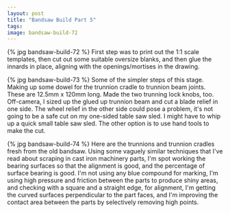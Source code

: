 ```yaml
---
layout: post
title: "Bandsaw Build Part 5"
tags:
image: bandsaw-build-72
---
```

{% jpg bandsaw-build-72 %} First step was to print out the 1:1 scale templates, then cut out some suitable oversize blanks, and then glue the innards in place, aligning with the openings/mortises in the drawing.

{% jpg bandsaw-build-73 %} Some of the simpler steps of this stage. Making up some dowel for the trunnion cradle to trunnion beam joints. These are 12.5mm x 120mm long. Made the two trunning lock knobs, too. Off-camera, I sized up the glued up trunnion beam and cut a blade relief in one side. The wheel relief in the other side could pose a problem, it's not going to be a safe cut on my one-sided table saw sled. I might have to whip up a quick small table saw sled. The other option is to use hand tools to make the cut.

{% jpg bandsaw-build-74 %} Here are the trunnions and trunnion cradles fresh from the old bandsaw. Using some vaguely similar techniques that I've read about scraping in cast iron machinery parts, I'm spot working the bearing surfaces so that the alignment is good, and the percentage of surface bearing is good. I'm not using any blue compound for marking, I'm using high pressure and friction between the parts to produce shiny areas, and checking with a square and a straight edge, for alignment, I'm getting the curved surfaces perpendicular to the part faces, and I'm improving the contact area between the parts by selectively removing high points.
